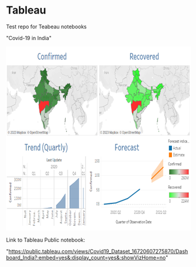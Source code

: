 # Tableau
Test repo for Teabeau notebooks

"Covid-19 in India"

<p align="center">
<img src="https://github.com/maneesh51/Tableau/blob/main/Covid19_India.PNG" width="700" height="500">
</p>


Link to Tableau Public notebook:

"https://public.tableau.com/views/Covid19_Dataset_16720607275870/Dashboard_India?:embed=yes&:display_count=yes&:showVizHome=no"
